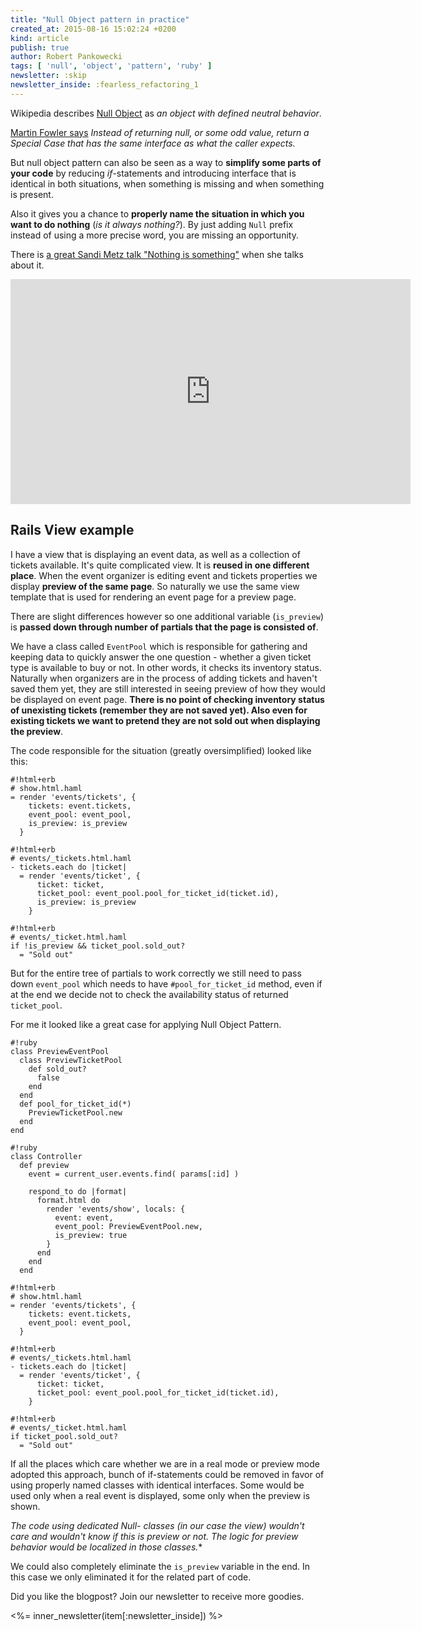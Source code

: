 ```yaml
---
title: "Null Object pattern in practice"
created_at: 2015-08-16 15:02:24 +0200
kind: article
publish: true
author: Robert Pankowecki
tags: [ 'null', 'object', 'pattern', 'ruby' ]
newsletter: :skip
newsletter_inside: :fearless_refactoring_1
---
```


Wikipedia describes [Null Object](https://en.wikipedia.org/wiki/Null_Object_pattern) as _an object with defined neutral behavior_.

[Martin Fowler says](http://martinfowler.com/eaaCatalog/specialCase.html) _Instead of returning null, or some odd value,
return a Special Case that has the same interface as what the caller expects._

But null object pattern can also be seen as
a way to **simplify some parts of your code** by reducing _if_-statements
and introducing interface that is identical in both situations,
when something is missing and when something is present.

<!-- more -->

Also it gives you a chance to **properly name the situation
in which you want to do nothing** (_is it always nothing?_).
By just adding `Null` prefix instead of using a more precise word,
you are missing an opportunity.

There is [a great Sandi Metz talk "Nothing is something"](https://www.youtube.com/watch?v=OMPfEXIlTVE) when she talks
about it.

<iframe width="640" height="360" src="https://www.youtube.com/embed/OMPfEXIlTVE?rel=0&amp;showinfo=0" frameborder="0" allowfullscreen></iframe>

## Rails View example

I have a view that is displaying an event data, as well as
a collection of tickets available. It's
quite complicated view. It is **reused in one different place**. When the
event organizer is editing event and tickets properties we
display **preview of the same page**. So naturally we use the same
view template that is used for rendering an event page for a preview page.

There are slight differences however so one additional variable
(`is_preview`) is **passed down through number of partials that
the page is consisted of**.
 
We have a class called `EventPool` which is responsible
for gathering and keeping data to quickly answer the one question - whether
a given ticket type is available to buy or not. In other words, it checks
its inventory status. Naturally when organizers are in the process
of adding tickets and haven't saved them yet, they are still
interested in seeing preview of how they would be displayed on
event page. **There is no point of checking inventory status of
unexisting tickets (remember they are not saved yet). Also even
for existing tickets we want to pretend they are not sold out
when displaying the preview**.

The code responsible for the situation (greatly oversimplified)
looked like this:

```
#!html+erb
# show.html.haml
= render 'events/tickets', {
    tickets: event.tickets,
    event_pool: event_pool,
    is_preview: is_preview
  }
```

```
#!html+erb
# events/_tickets.html.haml
- tickets.each do |ticket|
  = render 'events/ticket', { 
      ticket: ticket,
      ticket_pool: event_pool.pool_for_ticket_id(ticket.id),
      is_preview: is_preview
    }
```

```
#!html+erb
# events/_ticket.html.haml
if !is_preview && ticket_pool.sold_out?
  = "Sold out"
```

But for the entire tree of partials to work correctly
we still need to pass down `event_pool` which needs to have `#pool_for_ticket_id`
method, even if at the end we decide not to check
the availability status of returned `ticket_pool`.
  
For me it looked like a great case for applying Null Object Pattern.

```
#!ruby
class PreviewEventPool
  class PreviewTicketPool
    def sold_out?
      false
    end
  end
  def pool_for_ticket_id(*)
    PreviewTicketPool.new
  end
end
```

```
#!ruby
class Controller
  def preview
    event = current_user.events.find( params[:id] )

    respond_to do |format|
      format.html do
        render 'events/show', locals: {
          event: event,
          event_pool: PreviewEventPool.new,
          is_preview: true
        }
      end
    end
  end
```

```
#!html+erb
# show.html.haml
= render 'events/tickets', {
    tickets: event.tickets,
    event_pool: event_pool,
  }
```

```
#!html+erb
# events/_tickets.html.haml
- tickets.each do |ticket|
  = render 'events/ticket', { 
      ticket: ticket,
      ticket_pool: event_pool.pool_for_ticket_id(ticket.id),
    }
```

```
#!html+erb
# events/_ticket.html.haml
if ticket_pool.sold_out?
  = "Sold out"
```

If all the places which care whether we are in a real mode
or preview mode adopted this approach, bunch of if-statements
could be removed in favor of using properly named classes
with identical interfaces. Some would be used only when a real
event is displayed, some only when the preview is shown. 

**The code
using dedicated Null-* classes (in our case the view) wouldn't care and wouldn't know
if this is preview or not. The logic for preview behavior would
be localized in those classes.**

We could also completely eliminate the `is_preview` variable in the end. In this case
we only eliminated it for the related part of code.

Did you like the blogpost? Join our newsletter to receive more goodies.

<%= inner_newsletter(item[:newsletter_inside]) %>
